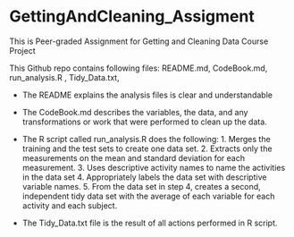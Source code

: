 # GettingAndCleaning_Assigment

This is Peer-graded Assignment for Getting and Cleaning Data Course Project

This Github repo contains following files: README.md, CodeBook.md, run_analysis.R , Tidy_Data.txt, 

 - The README explains the analysis files is clear and understandable
 - The CodeBook.md describes the variables, the data, and any transformations or work that were performed to clean up the data. 

 - The R script called run_analysis.R does the following: 
        1. Merges the training and the test sets to create one data set.
        2. Extracts only the measurements on the mean and standard deviation for each measurement. 
        3. Uses descriptive activity names to name the activities in the data set
        4. Appropriately labels the data set with descriptive variable names. 
        5. From the data set in step 4, creates a second, independent tidy data set with the average of each variable for each activity and each subject.
    
 - The Tidy_Data.txt file is the result of all actions performed in R script.

